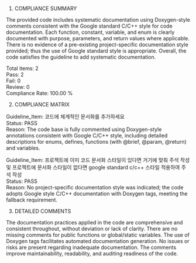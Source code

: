 1) COMPLIANCE SUMMARY

The provided code includes systematic documentation using Doxygen-style comments consistent with the Google standard C/C++ style for code documentation. Each function, constant, variable, and enum is clearly documented with purpose, parameters, and return values where applicable. There is no evidence of a pre-existing project-specific documentation style provided; thus the use of Google standard style is appropriate. Overall, the code satisfies the guideline to add systematic documentation.

Total items: 2  
Pass: 2  
Fail: 0  
Review: 0  
Compliance Rate: 100.00 %

2) COMPLIANCE MATRIX

Guideline_Item: 코드에 체계적인 문서화를 추가하세요  
Status: PASS  
Reason: The code base is fully commented using Doxygen-style annotations consistent with Google C/C++ style, including detailed descriptions for enums, defines, functions (with @brief, @param, @return) and variables.

Guideline_Item: 프로젝트에 이미 코드 문서화 스타일이 있다면 거기에 맞춰 주석 작성 및 프로젝트에 문서화 스타일이 없다면 google standard c/c++ 스타일 적용하여 주석 작성  
Status: PASS  
Reason: No project-specific documentation style was indicated; the code adopts Google style C/C++ documentation with Doxygen tags, meeting the fallback requirement.

3) DETAILED COMMENTS

The documentation practices applied in the code are comprehensive and consistent throughout, without deviation or lack of clarity. There are no missing comments for public functions or global/static variables. The use of Doxygen tags facilitates automated documentation generation. No issues or risks are present regarding inadequate documentation. The comments improve maintainability, readability, and auditing readiness of the code.